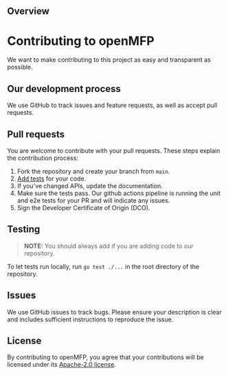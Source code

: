 ## Overview

# Contributing to openMFP
We want to make contributing to this project as easy and transparent as possible.

## Our development process
We use GitHub to track issues and feature requests, as well as accept pull requests.

## Pull requests
You are welcome to contribute with your pull requests. These steps explain the contribution process:

1. Fork the repository and create your branch from `main`.
1. [Add tests](#testing) for your code.
1. If you've changed APIs, update the documentation. 
1. Make sure the tests pass. Our github actions pipeline is running the unit and e2e tests for your PR and will indicate any issues.
1. Sign the Developer Certificate of Origin (DCO).

## Testing

> **NOTE:** You should always add if you are adding code to our repository.

To let tests run locally, run `go test ./...` in the root directory of the repository.

## Issues
We use GitHub issues to track bugs. Please ensure your description is
clear and includes sufficient instructions to reproduce the issue.

## License
By contributing to openMFP, you agree that your contributions will be licensed
under its [Apache-2.0 license](LICENSE).

